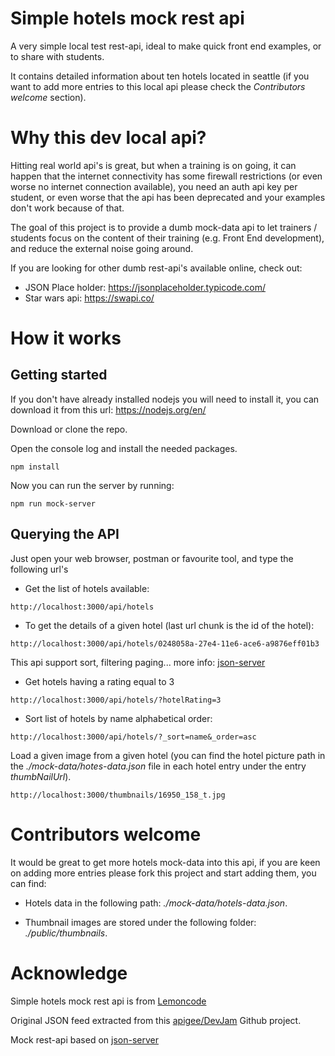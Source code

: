 # Simple hotels mock rest api

A very simple local test rest-api, ideal to make quick front end examples, or to share with students.

It contains detailed information about ten hotels located in seattle (if you want to add
more entries to this local api please check the _Contributors welcome_ section).

# Why this dev local api?

Hitting real world api's is great, but when a training is on going, it can happen that 
the internet connectivity has some firewall restrictions (or even worse no internet connection available), you need an auth api key per
student, or even worse that the api has been deprecated and  your examples don't work because of that.

The goal of this project is to provide a dumb mock-data api to let trainers / students focus
on the content of their training (e.g. Front End development), and reduce the external noise going around.

If you are looking for other dumb rest-api's available online, check out:

- JSON Place holder: https://jsonplaceholder.typicode.com/
- Star wars api: https://swapi.co/

# How it works

## Getting started

If you don't have already installed nodejs you will need to install it, you can download it from this
url: https://nodejs.org/en/

Download or clone the repo.

Open the console log and install the needed packages.

```
npm install
```

Now you can run the server by running:

```
npm run mock-server
```

## Querying the API

Just open your web browser, postman or favourite tool, and type the following url's

- Get the list of hotels available:

```
http://localhost:3000/api/hotels
```

- To get the details of a given hotel (last url chunk is the id of the hotel):

```
http://localhost:3000/api/hotels/0248058a-27e4-11e6-ace6-a9876eff01b3
```

This api support sort, filtering paging... more info: [json-server](https://github.com/typicode/json-server)

- Get hotels having a rating equal to 3

```
http://localhost:3000/api/hotels/?hotelRating=3
```

- Sort list of hotels by name alphabetical order:

```
http://localhost:3000/api/hotels/?_sort=name&_order=asc
```

Load a given image from a given hotel (you can find the hotel picture path in the
_./mock-data/hotes-data.json_ file in each hotel entry under the entry _thumbNailUrl_).

```
http://localhost:3000/thumbnails/16950_158_t.jpg
```

# Contributors welcome

It would be great to get more hotels mock-data into this api, if you are keen on adding more entries
please fork this project and start adding them, you can find: 

- Hotels data in the following path:
_./mock-data/hotels-data.json_.

- Thumbnail images are stored under the following folder:
_./public/thumbnails_.

# Acknowledge

Simple hotels mock rest api is from [Lemoncode](https://github.com/Lemoncode/simple-hotels-mock-rest-api)

Original JSON feed extracted from this [apigee/DevJam](https://github.com/apigee/DevJam/blob/master/Resources/hotels-data.json) Github project.

Mock rest-api based on [json-server](https://github.com/typicode/json-server)
